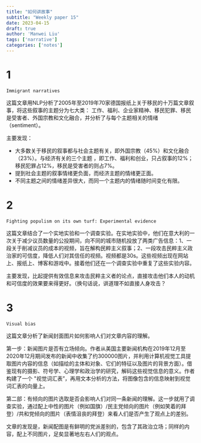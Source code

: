 ```yaml
---
title: "如何讲故事"
subtitle: "Weekly paper 15"
date: 2023-04-15
draft: true
author: 'Manwei Liu'
tags: ['narrative']
categories: ['notes']
---
```


# 1
`Immigrant narratives`

这篇文章用NLP分析了2005年至2019年70家德国报纸上关于移民的十万篇文章叙事，将这些叙事的主题分为七大类： 工作、福利、企业家精神、移民犯罪、移民是受害者、外国宗教和文化融合，并分析了与每个主题相关的情绪（sentiment）。

主要发现：
- 大多数关于移民的叙事都与社会主题有关，即外国宗教（45%）和文化融合（23%）。与经济有关的三个主题 ，即工作、福利和创业，只占叙事的12%；移民犯罪占12%，移民是受害者的则占7%。
- 提到社会主题的叙事情绪更负面，而经济主题的情绪更正面。
- 不同主题之间的情绪差异很大，而同一个主题内的情绪随时间变化有限。

# 2
`Fighting populism on its own turf: Experimental evidence`

这篇文章结合了一个实地实验和一个调查实验。在实地实验中，他们在意大利的一次关于减少议员数量的公投期间，向不同的城市随机投放了两类广告信息：1、一段关于削减议员的成本的视频，旨在解构民粹主义叙事；2、一段攻击民粹主义政治家的可信度，降低人们对其信任的视频。视频都是30s。这些视频出现在网站上、报纸上、博客和游戏中。接着他们还在一个调查实验中重复了这些实验内容。

主要发现，比起提供有效信息来攻击民粹主义者的论点，直接攻击他们本人的动机和可信度的效果要来得更好。（换句话说，讲道理不如直接人身攻击？

# 3
`Visual bias`

这篇文章分析了新闻封面图片如何影响人们对文章内容的理解。

第一步：新闻图片是否有立场倾向。作者从美国主要新闻机构在2019年12月至2020年12月期间发布的新闻中收集了约300000图片，并利用计算机视觉工具提取图片内容的信息（如描绘的主体和对象、它们的特征以及图片的背景方面）。借鉴现有的摄影、符号学、心理学和政治学的研究，解码这些视觉信息的意义。作者构建了一个 "视觉词汇表”，再用文本分析的方法，将图像包含的信息映射到视觉词汇表的向量上。

第二部：有倾向的图片选取是否会影响人们对同一条新闻的理解。这一步就用了调查实验，通过配上中性的图片（例如国旗）/民主党倾向的图片（例如笑着的拜登）/共和党倾向的图片（表情沮丧的拜登）来看人们是否产生了观点上的差别。

文章的发现是，新闻配图是有鲜明的党派差别的，包含了其政治立场；同样的内容，配上不同图片，足矣显著地左右人们的观点。